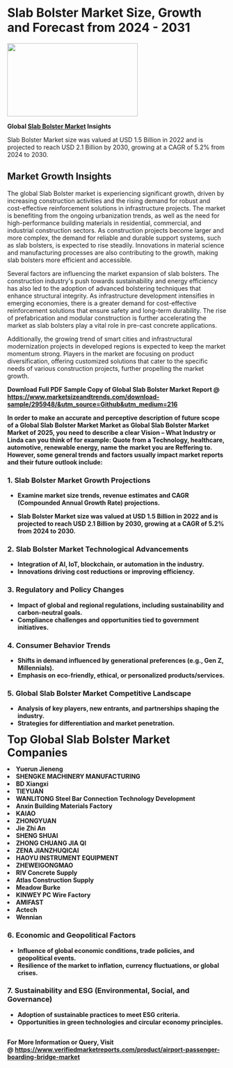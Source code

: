 <H1>Slab Bolster Market Size, Growth and Forecast from 2024 - 2031</H1><img class="aligncenter size-medium wp-image-584254" src="https://thirdeyenews.in/wp-content/uploads/2024/09/Global-Market-Research-300x168.jpeg" alt="" width="300" height="168" /><p><strong>Global&nbsp;<a href="https://www.marketsizeandtrends.com/download-sample/295948/&amp;utm_source=Github&utm_medium=216">Slab Bolster Market</a> Insights</strong></p><p>Slab Bolster Market size was valued at USD 1.5 Billion in 2022 and is projected to reach USD 2.1 Billion by 2030, growing at a CAGR of 5.2% from 2024 to 2030.</p><p><h2>Market Growth Insights</h2> <p>The global Slab Bolster market is experiencing significant growth, driven by increasing construction activities and the rising demand for robust and cost-effective reinforcement solutions in infrastructure projects. The market is benefiting from the ongoing urbanization trends, as well as the need for high-performance building materials in residential, commercial, and industrial construction sectors. As construction projects become larger and more complex, the demand for reliable and durable support systems, such as slab bolsters, is expected to rise steadily. Innovations in material science and manufacturing processes are also contributing to the growth, making slab bolsters more efficient and accessible.</p> <p><strong></strong></p> <p>Several factors are influencing the market expansion of slab bolsters. The construction industry's push towards sustainability and energy efficiency has also led to the adoption of advanced bolstering techniques that enhance structural integrity. As infrastructure development intensifies in emerging economies, there is a greater demand for cost-effective reinforcement solutions that ensure safety and long-term durability. The rise of prefabrication and modular construction is further accelerating the market as slab bolsters play a vital role in pre-cast concrete applications.</p> <p>Additionally, the growing trend of smart cities and infrastructural modernization projects in developed regions is expected to keep the market momentum strong. Players in the market are focusing on product diversification, offering customized solutions that cater to the specific needs of various construction projects, further propelling the market growth.</p> <p><strong></p><p><span class=""><strong>Download Full PDF Sample Copy of Global Slab Bolster Market Report</strong> @ <a href="https://www.marketsizeandtrends.com/download-sample/295948/&amp;utm_source=Github&utm_medium=216" target="_blank">https://www.marketsizeandtrends.com/download-sample/295948/&amp;utm_source=Github&utm_medium=216</a></span></p><p>In order to make an accurate and perceptive description of future scope of a Global&nbsp;Slab Bolster Market Market as Global&nbsp;Slab Bolster Market Market of 2025, you need to describe a clear Vision &ndash; What Industry or Linda can you think of for example: Quote from a Technology, healthcare, automotive, renewable energy, name the market you are Reffering to. However, some general trends and factors usually impact market reports and their future outlook include:</p><h3>1.&nbsp;<strong>Slab Bolster Market Growth Projections</strong></h3><ul><li>Examine market size trends, revenue estimates and CAGR (Compounded Annual Growth Rate) projections.</li><li><p>Slab Bolster Market size was valued at USD 1.5 Billion in 2022 and is projected to reach USD 2.1 Billion by 2030, growing at a CAGR of 5.2% from 2024 to 2030.</p></li></ul><h3>2.&nbsp;<strong>Slab Bolster Market Technological Advancements</strong></h3><ul><li>Integration of AI, IoT, blockchain, or automation in the industry.</li><li>Innovations driving cost reductions or improving efficiency.</li></ul><h3>3.&nbsp;<strong>Regulatory and Policy Changes</strong></h3><ul><li>Impact of global and regional regulations, including sustainability and carbon-neutral goals.</li><li>Compliance challenges and opportunities tied to government initiatives.</li></ul><h3>4.&nbsp;<strong>Consumer Behavior Trends</strong></h3><ul><li>Shifts in demand influenced by generational preferences (e.g., Gen Z, Millennials).</li><li>Emphasis on eco-friendly, ethical, or personalized products/services.</li></ul><h3>5.&nbsp;<strong>Global Slab Bolster Market Competitive Landscape</strong></h3><ul><li>Analysis of key players, new entrants, and partnerships shaping the industry.</li><li>Strategies for differentiation and market penetration.</li></ul><p data-pm-slice="1 1 []"><span style="color: inherit; font-family: inherit; font-size: 25px;">Top Global Slab Bolster Market Companies</span></p><div class="" data-test-id=""><p><li>Yuerun Jieneng</li><li> SHENGKE MACHINERY MANUFACTURING</li><li> BD Xiangxi</li><li> TIEYUAN</li><li> WANLITONG Steel Bar Connection Technology Development</li><li> Anxin Building Materials Factory</li><li> KAIAO</li><li> ZHONGYUAN</li><li> Jie Zhi An</li><li> SHENG SHUAI</li><li> ZHONG CHUANG JIA QI</li><li> ZENA JIANZHUQICAI</li><li> HAOYU INSTRUMENT EQUIPMENT</li><li> ZHEWEIGONGMAO</li><li> RIV Concrete Supply</li><li> Atlas Construction Supply</li><li> Meadow Burke</li><li> KINWEY PC Wire Factory</li><li> AMIFAST</li><li> Actech</li><li> Wennian</li></p></div><h3>6.&nbsp;<strong>Economic and Geopolitical Factors</strong></h3><ul><li>Influence of global economic conditions, trade policies, and geopolitical events.</li><li>Resilience of the market to inflation, currency fluctuations, or global crises.</li></ul><h3>7.&nbsp;<strong>Sustainability and ESG (Environmental, Social, and Governance)</strong></h3><ul><li>Adoption of sustainable practices to meet ESG criteria.</li><li>Opportunities in green technologies and circular economy principles.</li></ul><h2><strong style="font-size: 14px;">For More Information or Query, Visit @&nbsp;</strong><a style="background-color: #ffffff; font-size: 14px;" href="https://www.marketsizeandtrends.com/report/slab-bolster-market/" target="_blank">https://www.verifiedmarketreports.com/product/airport-passenger-boarding-bridge-market</a></h2>
